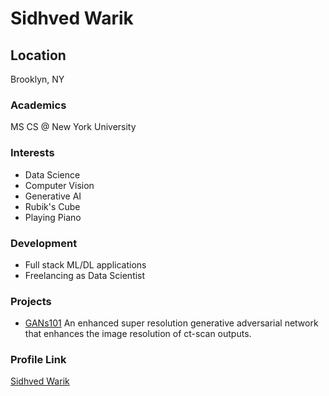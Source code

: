 # Sidhved Warik

## Location

Brooklyn, NY

### Academics

MS CS @ New York University

### Interests

- Data Science
- Computer Vision
- Generative AI
- Rubik's Cube
- Playing Piano

### Development

- Full stack ML/DL applications
- Freelancing as Data Scientist

### Projects

- [GANs101](https://github.com/Sidhved/CTSGAN_Repo) An enhanced super resolution generative adversarial network that enhances the image resolution of ct-scan outputs.

### Profile Link

[Sidhved Warik](https://github.com/Sidhved)
